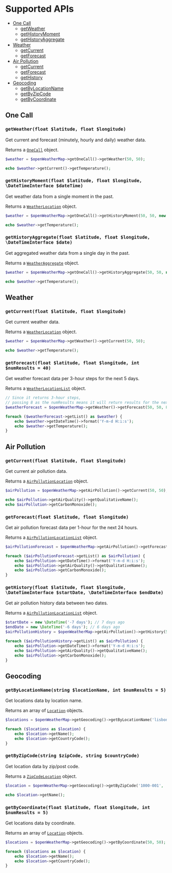 # Supported APIs

- [One Call](#one-call)
  - [getWeather](#getweatherfloat-latitude-float-longitude)
  - [getHistoryMoment](#gethistorymomentfloat-latitude-float-longitude-datetimeinterface-datetime)
  - [getHistoryAggregate](#gethistoryaggregatefloat-latitude-float-longitude-datetimeinterface-date)
- [Weather](#weather)
  - [getCurrent](#getcurrentfloat-latitude-float-longitude)
  - [getForecast](#getforecastfloat-latitude-float-longitude-int-numresults--40)
- [Air Pollution](#air-pollution)
  - [getCurrent](#getcurrentfloat-latitude-float-longitude-1)
  - [getForecast](#getforecastfloat-latitude-float-longitude)
  - [getHistory](#gethistoryfloat-latitude-float-longitude-datetimeinterface-startdate-datetimeinterface-enddate)
- [Geocoding](#geocoding)
  - [getByLocationName](#getbylocationnamestring-locationname-int-numresults--5)
  - [getByZipCode](#getbyzipcodestring-zipcode-string-countrycode)
  - [getByCoordinate](#getbycoordinatefloat-latitude-float-longitude-int-numresults--5)

## One Call

### `getWeather(float $latitude, float $longitude)`

Get current and forecast (minutely, hourly and daily) weather data.

Returns a [`OneCall`](05-objects.md#onecall) object.

```php
$weather = $openWeatherMap->getOneCall()->getWeather(50, 50);

echo $weather->getCurrent()->getTemperature();
```

### `getHistoryMoment(float $latitude, float $longitude, \DateTimeInterface $dateTime)`

Get weather data from a single moment in the past.

Returns a [`WeatherLocation`](05-objects.md#weatherlocation) object.

```php
$weather = $openWeatherMap->getOneCall()->getHistoryMoment(50, 50, new \DateTime('2023-01-01 12:00:00'));

echo $weather->getTemperature();
```

### `getHistoryAggregate(float $latitude, float $longitude, \DateTimeInterface $date)`

Get aggregated weather data from a single day in the past.

Returns a [`WeatherAggregate`](05-objects.md#weatheraggregate) object.

```php
$weather = $openWeatherMap->getOneCall()->getHistoryAggregate(50, 50, new \DateTime('1985-07-19'));

echo $weather->getTemperature();
```

## Weather

### `getCurrent(float $latitude, float $longitude)`

Get current weather data.

Returns a [`WeatherLocation`](05-objects.md#weatherlocation-1) object.

```php
$weather = $openWeatherMap->getWeather()->getCurrent(50, 50);

echo $weather->getTemperature();
```

### `getForecast(float $latitude, float $longitude, int $numResults = 40)`

Get weather forecast data per 3-hour steps for the next 5 days.

Returns a [`WeatherLocationList`](05-objects.md#weatherlocationlist) object.

```php
// Since it returns 3-hour steps,
// passing 8 as the numResults means it will return results for the next 24 hours
$weatherForecast = $openWeatherMap->getWeather()->getForecast(50, 50, 8);

foreach ($weatherForecast->getList() as $weather) {
    echo $weather->getDateTime()->format('Y-m-d H:i:s');
    echo $weather->getTemperature();
}
```

## Air Pollution

### `getCurrent(float $latitude, float $longitude)`

Get current air pollution data.

Returns a [`AirPollutionLocation`](05-objects.md#airpollutionlocation) object.

```php
$airPollution = $openWeatherMap->getAirPollution()->getCurrent(50, 50);

echo $airPollution->getAirQuality()->getQualitativeName();
echo $airPollution->getCarbonMonoxide();
```

### `getForecast(float $latitude, float $longitude)`

Get air pollution forecast data per 1-hour for the next 24 hours.

Returns a [`AirPollutionLocationList`](05-objects.md#airpollutionlocationlist) object.

```php
$airPollutionForecast = $openWeatherMap->getAirPollution()->getForecast(50, 50);

foreach ($airPollutionForecast->getList() as $airPollution) {
    echo $airPollution->getDateTime()->format('Y-m-d H:i:s');
    echo $airPollution->getAirQuality()->getQualitativeName();
    echo $airPollution->getCarbonMonoxide();
}
```

### `getHistory(float $latitude, float $longitude, \DateTimeInterface $startDate, \DateTimeInterface $endDate)`

Get air pollution history data between two dates.

Returns a [`AirPollutionLocationList`](05-objects.md#airpollutionlocationlist) object.

```php
$startDate = new \DateTime('-7 days'); // 7 days ago
$endDate = new \DateTime('-6 days'); // 6 days ago
$airPollutionHistory = $openWeatherMap->getAirPollution()->getHistory(50, 50, $startDate, $endDate);

foreach ($airPollutionHistory->getList() as $airPollution) {
    echo $airPollution->getDateTime()->format('Y-m-d H:i:s');
    echo $airPollution->getAirQuality()->getQualitativeName();
    echo $airPollution->getCarbonMonoxide();
}
```

## Geocoding

### `getByLocationName(string $locationName, int $numResults = 5)`

Get locations data by location name.

Returns an array of [`Location`](05-objects.md#location) objects.

```php
$locations = $openWeatherMap->getGeocoding()->getByLocationName('lisbon');

foreach ($locations as $location) {
    echo $location->getName();
    echo $location->getCountryCode();
}
```

### `getByZipCode(string $zipCode, string $countryCode)`

Get location data by zip/post code.

Returns a [`ZipCodeLocation`](05-objects.md#zipcodelocation) object.

```php
$location = $openWeatherMap->getGeocoding()->getByZipCode('1000-001', 'pt');

echo $location->getName();
```

### `getByCoordinate(float $latitude, float $longitude, int $numResults = 5)`

Get locations data by coordinate.

Returns an array of [`Location`](05-objects.md#location) objects.

```php
$locations = $openWeatherMap->getGeocoding()->getByCoordinate(50, 50);

foreach ($locations as $location) {
    echo $location->getName();
    echo $location->getCountryCode();
}
```
